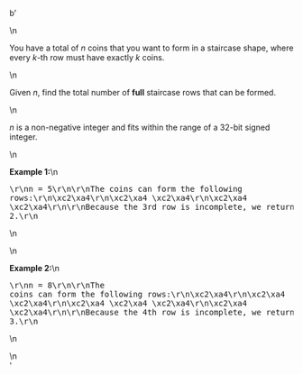 b'<div class="question-description">\n<p><p>You have a total of <i>n</i> coins that you want to form in a staircase shape, where every <i>k</i>-th row must have exactly <i>k</i> coins.</p>\n<p>Given <i>n</i>, find the total number of <b>full</b> staircase rows that can be formed.</p>\n<p><i>n</i> is a non-negative integer and fits within the range of a 32-bit signed integer.</p>\n<p><b>Example 1:</b>\n<pre>\r\nn = 5\r\n\r\nThe coins can form the following rows:\r\n\xc2\xa4\r\n\xc2\xa4 \xc2\xa4\r\n\xc2\xa4 \xc2\xa4\r\n\r\nBecause the 3rd row is incomplete, we return 2.\r\n</pre>\n</p>\n<p><b>Example 2:</b>\n<pre>\r\nn = 8\r\n\r\nThe coins can form the following rows:\r\n\xc2\xa4\r\n\xc2\xa4 \xc2\xa4\r\n\xc2\xa4 \xc2\xa4 \xc2\xa4\r\n\xc2\xa4 \xc2\xa4\r\n\r\nBecause the 4th row is incomplete, we return 3.\r\n</pre>\n</p></p>\n</div>'